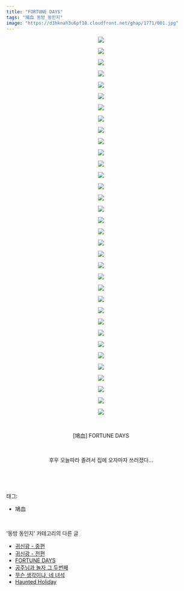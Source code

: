 ```yaml
---
title: "FORTUNE DAYS"
tags: "鳩血 동방_동인지"
image: "https://d3hknah3u6pf18.cloudfront.net/ghap/1771/001.jpg"
---
```

<div class="article">
<p style="text-align: center; clear: none; float: none;"><img src="{{ site.imgserver4 }}/ghap/1771/001.jpg"/></p>
<p style="text-align: center; clear: none; float: none;"><img src="{{ site.imgserver4 }}/ghap/1771/002.jpg"/></p>
<p style="text-align: center; clear: none; float: none;"><img src="{{ site.imgserver4 }}/ghap/1771/003.jpg"/></p>
<p style="text-align: center; clear: none; float: none;"><img src="{{ site.imgserver4 }}/ghap/1771/004.jpg"/></p>
<p style="text-align: center; clear: none; float: none;"><img src="{{ site.imgserver4 }}/ghap/1771/005.jpg"/></p>
<p style="text-align: center; clear: none; float: none;"><img src="{{ site.imgserver4 }}/ghap/1771/006.jpg"/></p>
<p style="text-align: center; clear: none; float: none;"><img src="{{ site.imgserver4 }}/ghap/1771/007.jpg"/></p>
<p style="text-align: center; clear: none; float: none;"><img src="{{ site.imgserver4 }}/ghap/1771/008.jpg"/></p>
<p style="text-align: center; clear: none; float: none;"><img src="{{ site.imgserver4 }}/ghap/1771/009.jpg"/></p>
<p style="text-align: center; clear: none; float: none;"><img src="{{ site.imgserver4 }}/ghap/1771/010.jpg"/></p>
<p style="text-align: center; clear: none; float: none;"><img src="{{ site.imgserver4 }}/ghap/1771/011.jpg"/></p>
<p style="text-align: center; clear: none; float: none;"><img src="{{ site.imgserver4 }}/ghap/1771/012.jpg"/></p>
<p style="text-align: center; clear: none; float: none;"><img src="{{ site.imgserver4 }}/ghap/1771/013.jpg"/></p>
<p style="text-align: center; clear: none; float: none;"><img src="{{ site.imgserver4 }}/ghap/1771/014.jpg"/></p>
<p style="text-align: center; clear: none; float: none;"><img src="{{ site.imgserver4 }}/ghap/1771/015.jpg"/></p>
<p style="text-align: center; clear: none; float: none;"><img src="{{ site.imgserver4 }}/ghap/1771/016.jpg"/></p>
<p style="text-align: center; clear: none; float: none;"><img src="{{ site.imgserver4 }}/ghap/1771/017.jpg"/></p>
<p style="text-align: center; clear: none; float: none;"><img src="{{ site.imgserver4 }}/ghap/1771/018.jpg"/></p>
<p style="text-align: center; clear: none; float: none;"><img src="{{ site.imgserver4 }}/ghap/1771/019.jpg"/></p>
<p style="text-align: center; clear: none; float: none;"><img src="{{ site.imgserver4 }}/ghap/1771/020.jpg"/></p>
<p style="text-align: center; clear: none; float: none;"><img src="{{ site.imgserver4 }}/ghap/1771/021.jpg"/></p>
<p style="text-align: center; clear: none; float: none;"><img src="{{ site.imgserver4 }}/ghap/1771/022.jpg"/></p>
<p style="text-align: center; clear: none; float: none;"><img src="{{ site.imgserver4 }}/ghap/1771/023.jpg"/></p>
<p style="text-align: center; clear: none; float: none;"><img src="{{ site.imgserver4 }}/ghap/1771/024.jpg"/></p>
<p style="text-align: center; clear: none; float: none;"><img src="{{ site.imgserver4 }}/ghap/1771/025.jpg"/></p>
<p style="text-align: center; clear: none; float: none;"><img src="{{ site.imgserver4 }}/ghap/1771/026.jpg"/></p>
<p style="text-align: center; clear: none; float: none;"><img src="{{ site.imgserver4 }}/ghap/1771/027.jpg"/></p>
<p style="text-align: center; clear: none; float: none;"><img src="{{ site.imgserver4 }}/ghap/1771/028.jpg"/></p>
<p style="text-align: center; clear: none; float: none;"><img src="{{ site.imgserver4 }}/ghap/1771/029.jpg"/></p>
<p style="text-align: center; clear: none; float: none;"><img src="{{ site.imgserver4 }}/ghap/1771/030.jpg"/></p>
<p style="text-align: center; clear: none; float: none;"><img src="{{ site.imgserver4 }}/ghap/1771/031.jpg"/></p>
<p style="text-align: center; clear: none; float: none;"><img src="{{ site.imgserver4 }}/ghap/1771/032.jpg"/></p>
<p style="text-align: center; clear: none; float: none;"><img src="{{ site.imgserver4 }}/ghap/1771/033.jpg"/></p>
<p style="text-align: center; clear: none; float: none;"><img src="{{ site.imgserver4 }}/ghap/1771/034.jpg"/></p>
<p style="text-align: center; clear: none; float: none;"><br/></p>
<p style="text-align: center; clear: none; float: none;">[鳩血] FORTUNE DAYS</p>
<p style="text-align: center; clear: none; float: none;"><br/></p>
<p style="text-align: center; clear: none; float: none;">후우 오늘따라 졸려서 집에 오자마자 쓰러졌다...</p>
<p><br/></p>
</div><br/>
<div class="tagTrail">
<p>태그: </p>
<ul>
<li>鳩血</li>
</ul>
</div><br/>
<div class="another">
<p>'동방 동인지' 카테고리의 다른 글</p>
<ul>
<li><a href="/ghap_1773">귀신광 - 중편</a></li>
<li><a href="/ghap_1772">귀신광 - 전편</a></li>
<li><a href="/ghap_1771">FORTUNE DAYS</a></li>
<li><a href="/ghap_1770">공주님과 놀자 그 두번째</a></li>
<li><a href="/ghap_1768">무슨 생각이냐, 네 녀석</a></li>
<li><a href="/ghap_1767">Haunted Holiday</a></li>
</ul>
</div><br/>
<div class="cb_module cb_fluid">
<div class="cb_wrt cb_profile">
</div><!-- commentList close -->
</div><br/>
